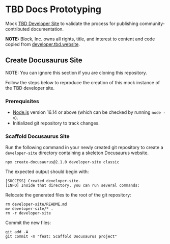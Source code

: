 # TBD Docs Prototyping

Mock [TBD Developer Site](https://developer.tbd.website) to validate the process for publishing community-contributed
documentation.

**NOTE:** Block, Inc. owns all rights, title, and interest to content and code copied from
[developer.tbd.website](https://developer.tbd.website).  

## Create Docusaurus Site

NOTE: You can ignore this section if you are cloning this repository.

Follow the steps below to reproduce the creation of this mock instance of the TBD developer site.

### Prerequisites

* [Node.js](https://nodejs.org/en/download/) version 16.14 or above (which can be checked by running `node -v`).
* Initialized git repository to track changes.

### Scaffold Docusaurus Site

Run the following command in your newly created git repository to create a `developer-site` directory containing a
skeleton Docusaurus website.

```shell
npx create-docusaurus@2.1.0 developer-site classic
```

The expected output should begin with:

```shell
[SUCCESS] Created developer-site.
[INFO] Inside that directory, you can run several commands:
```

Relocate the generated files to the root of the git repository:

```shell
rm developer-site/README.md
mv developer-site/* .
rm -r developer-site
```

Commit the new files:

```shell
git add -A
git commit -m "feat: Scaffold Docusaurus project"
```
